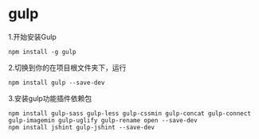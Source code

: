 # gulp
1.开始安装Gulp

    npm install -g gulp
  
2.切换到你的在项目根文件夹下，运行

    npm install gulp --save-dev
  
3.安装gulp功能插件依赖包

    npm install gulp-sass gulp-less gulp-cssmin gulp-concat gulp-connect gulp-imagemin gulp-uglify gulp-rename open --save-dev
    npm install jshint gulp-jshint --save-dev
